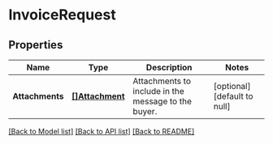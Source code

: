 # InvoiceRequest

## Properties
Name | Type | Description | Notes
------------ | ------------- | ------------- | -------------
**Attachments** | [**[]Attachment**](Attachment.md) | Attachments to include in the message to the buyer. | [optional] [default to null]

[[Back to Model list]](../README.md#documentation-for-models) [[Back to API list]](../README.md#documentation-for-api-endpoints) [[Back to README]](../README.md)

